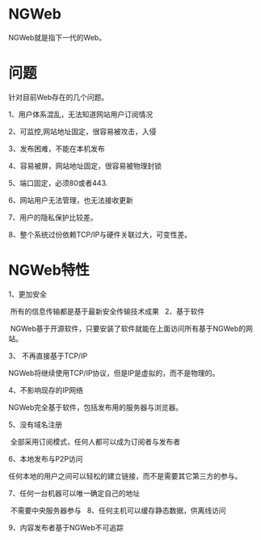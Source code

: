 # NGWeb

NGWeb就是指下一代的Web。

# 问题
针对目前Web存在的几个问题。

1、用户体系混乱，无法知道网站用户订阅情况

2、可监控,网站地址固定，很容易被攻击，入侵

3、发布困难，不能在本机发布

4、容易被屏，网站地址固定，很容易被物理封锁

5、端口固定，必须80或者443.

6、网站用户无法管理，也无法接收更新

7、用户的隐私保护比较差。

8、整个系统过份依赖TCP/IP与硬件关联过大，可变性差。

# NGWeb特性

1、更加安全

  所有的信息传输都是基于最新安全传输技术成果
  
2、基于软件

  NGWeb基于开源软件，只要安装了软件就能在上面访问所有基于NGWeb的网站。
  
3、 不再直接基于TCP/IP

  NGWeb将继续使用TCP/IP协议，但是IP是虚拟的，而不是物理的。
  
4、不影响现存的IP网络 

  NGWeb完全基于软件，包括发布用的服务器与浏览器。
  
5、没有域名注册

  全部采用订阅模式，任何人都可以成为订阅者与发布者
  
 6、本地发布与P2P访问
  
  任何本地的用户之间可以轻松的建立链接，而不是需要其它第三方的参与。
  
 7、任何一台机器可以唯一确定自己的地址
 
  不需要中央服务器参与
  
 8、任何主机可以缓存静态数据，供离线访问
 
 9、内容发布者基于NGWeb不可追踪
 
 
